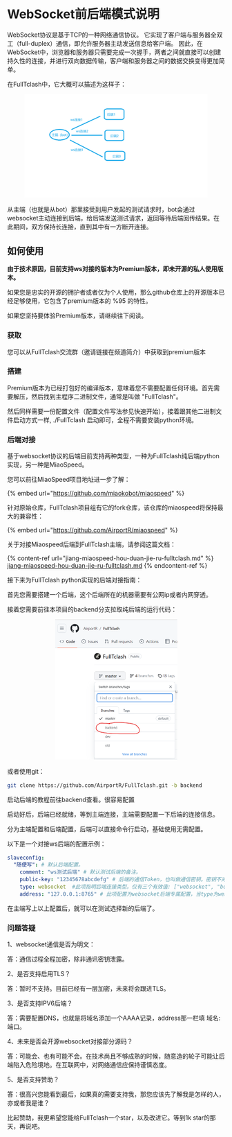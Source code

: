 # WebSocket前后端模式说明



WebSocket协议是基于TCP的一种网络通信协议。 它实现了客户端与服务器全双工（full-duplex）通信，即允许服务器主动发送信息给客户端。 因此，在WebSocket中，浏览器和服务器只需要完成一次握手，两者之间就直接可以创建持久性的连接，并进行双向数据传输，客户端和服务器之间的数据交换变得更加简单。



在FullTclash中，它大概可以描述为这样子：

<figure><img src=".gitbook/assets/ws.png" alt="" width="563"><figcaption></figcaption></figure>

从主端（也就是从bot）那里接受到用户发起的测试请求时，bot会通过websocket主动连接到后端，给后端发送测试请求，返回等待后端回传结果。在此期间，双方保持长连接，直到其中有一方断开连接。



## 如何使用



**由于技术原因，目前支持ws对接的版本为Premium版本，即未开源的私人使用版本。**

如果您是忠实的开源的拥护者或者仅为个人使用，那么github仓库上的开源版本已经足够使用，它包含了premium版本的 %95 的特性。

如果您坚持要体验Premium版本，请继续往下阅读。

### 获取

您可以从FullTclash交流群（邀请链接在频道简介）中获取到premium版本

### 搭建



Premium版本为已经打包好的编译版本，意味着您不需要配置任何环境。首先需要解压，然后找到主程序二进制文件，通常是叫做 "FullTclash"。

然后同样需要一份配置文件（配置文件写法参见快速开始），接着跟其他二进制文件启动方式一样, ./FullTclash 启动即可，全程不需要安装python环境。



### 后端对接



基于websocket协议的后端目前支持两种类型，一种为FullTclash纯后端python实现，另一种是MiaoSpeed。

您可以前往MiaoSpeed项目地址进一步了解：

{% embed url="https://github.com/miaokobot/miaospeed" %}

针对原始仓库，FullTclash项目组有它的fork仓库，该仓库的miaospeed将保持最大的兼容性：

{% embed url="https://github.com/AirportR/miaospeed" %}

关于对接Miaospeed后端到FullTclash主端，请参阅这篇文档：

{% content-ref url="jiang-miaospeed-hou-duan-jie-ru-fulltclash.md" %}
[jiang-miaospeed-hou-duan-jie-ru-fulltclash.md](jiang-miaospeed-hou-duan-jie-ru-fulltclash.md)
{% endcontent-ref %}

接下来为FullTclash python实现的后端对接指南：

首先您需要搭建一个后端，这个后端所在的机器需要有公网ip或者内网穿透。

接着您需要前往本项目的backend分支拉取纯后端的运行代码：

<div align="center" data-full-width="true">

<figure><img src=".gitbook/assets/backend.png" alt="" width="283"><figcaption></figcaption></figure>

</div>

或者使用git：

```bash
git clone https://github.com/AirportR/FullTclash.git -b backend
```

启动后端的教程前往backend查看。很容易配置

启动好后，后端已经就绪，等到主端连接，主端需要配置一下后端的连接信息。

分为主端配置和后端配置，后端可以直接命令行启动，基础使用无需配置。

以下是一个对接ws后端的配置示例：

```yaml
slaveconfig:
  "随便写": # 默认后端配置。
    comment: "ws测试后端" # 默认测试后端的备注。
    public-key: "12345678abcdefg" # 后端的通信Token，也叫做通信密钥。密钥不对无法解密信息。
    type: websocket  #此项指明后端连接类型。仅有三个有效值: ["websocket", "bot", "miaospeed"]
    address: "127.0.0.1:8765" # 此项配置为websocket后端专属配置，当type为websocket时才有效，这里填 host:port 格式。
```

在主端写上以上配置后，就可以在测试选择新的后端了。



### 问题答疑

1、websocket通信是否为明文：

答：通信过程全程加密，除非通讯密钥泄露。

2、是否支持启用TLS？

答：暂时不支持。目前已经有一层加密，未来将会跟进TLS。

3、是否支持IPV6后端？

答：需要配置DNS，也就是将域名添加一个AAAA记录，address那一栏填 域名:端口。

4、未来是否会开源websocket对接部分源码？

答：可能会、也有可能不会。在技术尚且不够成熟的时候，随意造的轮子可能让后端陷入危险境地。在互联网中，对网络通信应保持谨慎态度。

5、是否支持赞助？

答：很高兴您能看到最后，如果真的需要支持我，那您应该先了解我是怎样的人，亦或者我是谁？

比起赞助，我更希望您能给FullTclash一个star，以及改进它。等到1k star的那天，再说吧。





